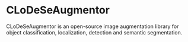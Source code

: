 # CLoDeSeAugmentor

CLoDeSeAugmentor is an open-source image augmentation library for object classification, localization, detection and semantic segmentation.

